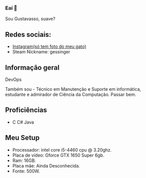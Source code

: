 ### Eaí 👋
Sou Gustavasso, suave? 
## Redes sociais:
<!--* [Twitter](https://twitter.com/gustanher/)-->
* [Instagram(só tem foto do meu gato)](https://www.instagram.com/gustanher/)
* Steam Nickname: gessinger

## Informação geral
DevOps

Também sou  - Técnico em Manutenção e Suporte em informática, estudante e admirador de Ciência da Computação.
Passar bem.
    
## Proficiências
* C C# Java
    
## Meu Setup
* Processador: intel core i5-4460 cpu @ 3.20ghz.
* Placa de vídeo: Gforce GTX 1650 Super 6gb.
* Ram: 16GB.
* Placa mãe: Ainda Desconhecida.
* Fonte: 500W.



<!--
**Gustanher/Gustanher** is a ✨ _special_ ✨ repository because its `README.md` (this file) appears on your GitHub profile.

Here are some ideas to get you started:

- 🔭 I’m currently working on ...
- 🌱 I’m currently learning ...
- 👯 I’m looking to collaborate on ...
- 🤔 I’m looking for help with ...
- 💬 Ask me about ...
- 📫 How to reach me: ...
- 😄 Pronouns: ...
- ⚡ Fun fact: ...
-->